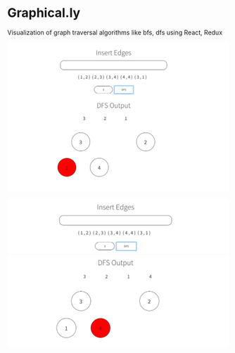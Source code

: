 # Graphical.ly
Visualization of graph traversal algorithms like bfs, dfs using React, Redux

![alt](dfs.png)

![alt2](dfs2.png)
